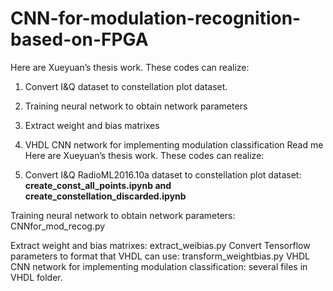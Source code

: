 # CNN-for-modulation-recognition-based-on-FPGA
Here are Xueyuan’s thesis work. These codes can realize:
1.	Convert I&Q dataset to constellation plot dataset.
2.	Training neural network to obtain network parameters
3.	Extract weight and bias matrixes
4.	VHDL CNN network for implementing modulation classification
Read me 
Here are Xueyuan’s thesis work. These codes can realize:

1. Convert I&Q RadioML2016.10a dataset to constellation plot dataset: 
   **create_const_all_points.ipynb and create_constellation_discarded.ipynb**

Training neural network to obtain network parameters: CNNfor_mod_recog.py

Extract weight and bias matrixes: extract_weibias.py
Convert Tensorflow parameters to format that VHDL can use: transform_weightbias.py
VHDL CNN network for implementing modulation classification: several files in VHDL folder.
